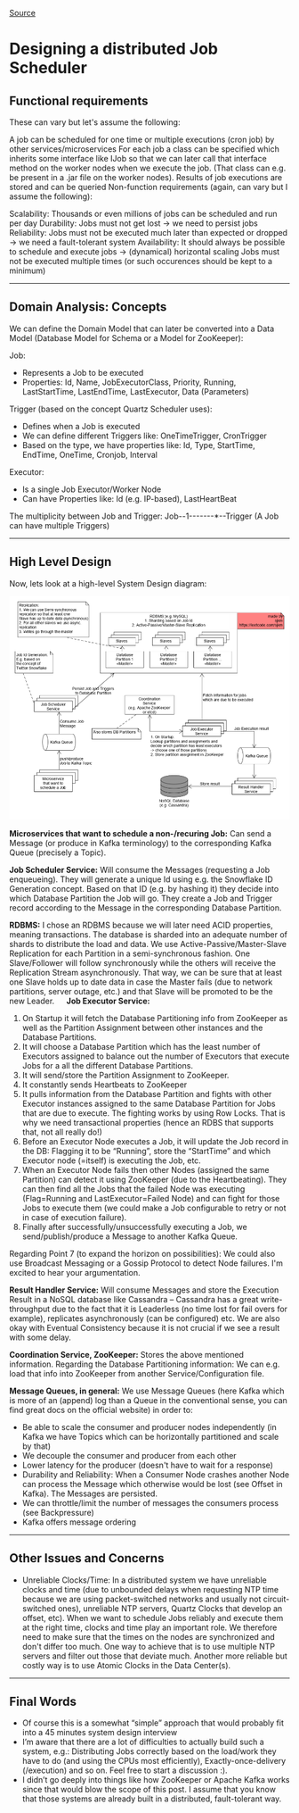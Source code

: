 [Source](https://leetcode.com/discuss/general-discussion/1082786/System-Design%3A-Designing-a-distributed-Job-Scheduler-or-Many-interesting-concepts-to-learn)

# Designing a distributed Job Scheduler



## Functional requirements

These can vary but let's assume the following:

A job can be scheduled for one time or multiple executions (cron job) by other services/microservices
For each job a class can be specified which inherits some interface like IJob so that we can later call that interface method on the worker nodes when we execute the job. (That class can e.g. be present in a .jar file on the worker nodes).
Results of job executions are stored and can be queried
Non-function requirements (again, can vary but I assume the following):

Scalability: Thousands or even millions of jobs can be scheduled and run per day
Durability: Jobs must not get lost -> we need to persist jobs
Reliability: Jobs must not be executed much later than expected or dropped -> we need a fault-tolerant system
Availability: It should always be possible to schedule and execute jobs -> (dynamical) horizontal scaling
Jobs must not be executed multiple times (or such occurences should be kept to a minimum)

---

## Domain Analysis: Concepts

We can define the Domain Model that can later be converted into a Data Model (Database Model for Schema or a Model for ZooKeeper):

Job:
- Represents a Job to be executed
- Properties: Id, Name, JobExecutorClass, Priority, Running, LastStartTime, LastEndTime, LastExecutor, Data (Parameters)

Trigger (based on the concept Quartz Scheduler uses):
- Defines when a Job is executed
- We can define different Triggers like: OneTimeTrigger, CronTrigger
- Based on the type, we have properties like: Id, Type, StartTime, EndTime, OneTime, Cronjob, Interval

Executor:
- Is a single Job Executor/Worker Node
- Can have Properties like: Id (e.g. IP-based), LastHeartBeat

The multiplicity between Job and Trigger: Job--1-------*--Trigger (A Job can have multiple Triggers)

---

## High Level Design

Now, lets look at a high-level System Design diagram:

![Job Scheduler](images/job_scheduler.png)

**Microservices that want to schedule a non-/recuring Job:** Can send a Message (or produce in Kafka terminology) to the corresponding Kafka Queue (precisely a Topic).

**Job Scheduler Service:** Will consume the Messages (requesting a Job enqueueing). They will generate a unique Id using e.g. the Snowflake ID Generation concept. Based on that ID (e.g. by hashing it) they decide into which Database Partition the Job will go. They create a Job and Trigger record according to the Message in the corresponding Database Partition.

**RDBMS:** I chose an RDBMS because we will later need ACID properties, meaning transactions. The database is sharded into an adequate number of shards to distribute the load and data. We use Active-Passive/Master-Slave Replication for each Partition in a semi-synchronous fashion. One Slave/Follower will follow synchronously while the others will receive the Replication Stream asynchronously. That way, we can be sure that at least one Slave holds up to date data in case the Master fails (due to network partitions, server outage, etc.) and that Slave will be promoted to be the new Leader.
 
**Job Executor Service:**
1. On Startup it will fetch the Database Partitioning info from ZooKeeper as well as the Partition Assignment between other instances and the Database Partitions.
2. It will choose a Database Partition which has the least number of Executors assigned to balance out the number of Executors that execute Jobs for a all the different Database Partitions.
3. It will send/store the Partition Assignment to ZooKeeper.
4. It constantly sends Heartbeats to ZooKeeper
5. It pulls information from the Database Partition and fights with other Executor instances assigned to the same Database Partition for Jobs that are due to execute. The fighting works by using Row Locks. That is why we need transactional properties (hence an RDBS that supports that, not all really do!)
6. Before an Executor Node executes a Job, it will update the Job record in the DB: Flagging it to be “Running”, store the “StartTime” and which Executor node (=itself) is executing the Job, etc.
7. When an Executor Node fails then other Nodes (assigned the same Partition) can detect it using ZooKeeper (due to the Heartbeating). They can then find all the Jobs that the failed Node was executing (Flag=Running and LastExecutor=Failed Node) and can fight for those Jobs to execute them (we could make a Job configurable to retry or not in case of execution failure).
8. Finally after successfully/unsuccessfully executing a Job, we send/publish/produce a Message to another Kafka Queue.

Regarding Point 7 (to expand the horizon on possibilities): We could also use Broadcast Messaging or a Gossip Protocol to detect Node failures. I'm excited to hear your argumentation.

**Result Handler Service:** Will consume Messages and store the Execution Result in a NoSQL database like Cassandra – Cassandra has a great write-throughput due to the fact that it is Leaderless (no time lost for fail overs for example), replicates asynchronously (can be configured) etc. We are also okay with Eventual Consistency because it is not crucial if we see a result with some delay.

**Coordination Service, ZooKeeper:** Stores the above mentioned information. Regarding the Database Partitioning information: We can e.g. load that info into ZooKeeper from another Service/Configuration file.

**Message Queues, in general:** We use Message Queues (here Kafka which is more of an (append) log than a Queue in the conventional sense, you can find great docs on the official website) in order to:

- Be able to scale the consumer and producer nodes independently (in Kafka we have Topics which can be horizontally partitioned and scale by that)
- We decouple the consumer and producer from each other
- Lower latency for the producer (doesn't have to wait for a response)
- Durability and Reliability: When a Consumer Node crashes another Node can process the Message which otherwise would be lost (see Offset in Kafka). The Messages are persisted.
- We can throttle/limit the number of messages the consumers process (see Backpressure)
- Kafka offers message ordering

---

## Other Issues and Concerns

- Unreliable Clocks/Time: In a distributed system we have unreliable clocks and time (due to unbounded delays when requesting NTP time because we are using packet-switched networks and usually not circuit-switched ones), unreliable NTP servers, Quartz Clocks that develop an offset, etc). When we want to schedule Jobs reliably and execute them at the right time, clocks and time play an important role. We therefore need to make sure that the times on the nodes are synchronized and don't differ too much. One way to achieve that is to use multiple NTP servers and filter out those that deviate much. Another more reliable but costly way is to use Atomic Clocks in the Data Center(s).

---

## Final Words

- Of course this is a somewhat “simple” approach that would probably fit into a 45 minutes system design interview
- I’m aware that there are a lot of difficulties to actually build such a system, e.g.: Distributing Jobs correctly based on the load/work they have to do (and using the CPUs most efficiently), Exactly-once-delivery (/execution) and so on. Feel free to start a discussion :).
- I didn’t go deeply into things like how ZooKeeper or Apache Kafka works since that would blow the scope of this post. I assume that you know that those systems are already built in a distributed, fault-tolerant way.
